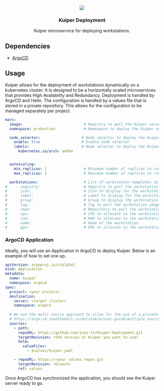 <br />
<p align="center">
    <img src="https://avatars.githubusercontent.com/u/9037579?v=4"/>
    <h3 align="center">Kuiper Deployment</h3>
    <p align="center">
        Kuiper microservice for deploying workstations.
    </p>
</p>

## Dependencies

- [ArgoCD](https://argo-cd.readthedocs.io/en/stable/)

## Usage

Kuiper allows for the deployment of workstations dynamically on a kubernetes cluster. It is designed to be a horizontally
scaled microservices that provides High Availability and Redundancy. Deployment is handled by ArgoCD and Helm. The configuration
is handled by a values file that is stored in a private repository. This allows for the configuration to be managed separately
per project.

```yaml
mars:
  image:                            # Registry to pull the Kuiper server image from
  namespace: production             # Namespace to deploy the Kuiper server to

  node_selector:                   # Node selector to deploy the Kuiper server to
    enable: true                   # Enable node selector
    labels:                        # Node selector to deploy the Kuiper server to
      kubernetes.io/arch: amd64


  autoscaling:
    min_replicas: 1                 # Minimum number of replicas to run
    max_replicas: 3                 # Maximum number of replicas to run

  workstations:                     # List of workstation templates to deploy
#    - registry:                    # Registry to pull the workstation image from
#      icon:                        # Icon to display for the workstation
#      label:                       # Label to display for the workstation
#      group:                       # Group to display the workstation under
#      tag:                         # Tag to pull the workstation image from
#      repo:                        # Repository to pull the workstation image from
#      cpu:                         # CPU to allocate to the workstation
#      ram:                         # RAM to allocate to the workstation
#      name:                        # Name of the workstation
#      gpu:                         # GPU to allocate to the workstation

```

### ArgoCD Application

Ideally, you will use an Application in ArgoCD to deploy Kuiper. Below is an example of how to set one up.

```yaml
apiVersion: argoproj.io/v1alpha1
kind: Application
metadata:
  name: kuiper
  namespace: argocd
spec:
  project: <your project>
  destination:
    server: <target cluster>
    namespace: argocd
  
  # We use the multi source approach to allow for the use of a private values repo
  # https://argo-cd.readthedocs.io/en/stable/user-guide/multiple_sources/
  sources:
    - path: .
      repoURL: https://github.com/juno-fx/Kuiper-Deployment.git
      targetRevision: <the version of Kuiper you want to use>
      helm:
        valueFiles:
          - $values/kuiper.yaml

    - repoURL: https://<your values repo>.git
      targetRevision: <branch>
      ref: values
```

Once ArgoCD has synchronized the application, you should see the Kuiper server ready to go. 